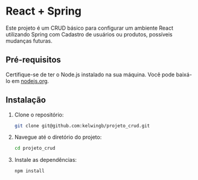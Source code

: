 # React + Spring

Este projeto é um CRUD básico para configurar um ambiente React utilizando Spring com Cadastro de usuários ou produtos, possíveis mudanças futuras.

## Pré-requisitos

Certifique-se de ter o Node.js instalado na sua máquina. Você pode baixá-lo em [nodejs.org](https://nodejs.org/).

## Instalação

1. Clone o repositório:
   ```sh
   git clone git@github.com:kelwingb/projeto_crud.git
   ```
2. Navegue até o diretório do projeto:
    ```sh
    cd projeto_crud
    ```
3. Instale as dependências:
    ```sh
    npm install
    ```
